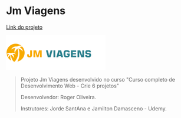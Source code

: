 # Jm Viagens
[Link do projeto](https://zlown3t.github.io/jmviagens/)

![jmviagens](imagens/logo.png)

>Projeto Jm Viagens desenvolvido no curso "Curso completo de Desenvolvimento Web - Crie 6 projetos"
>
>Desenvolvedor: Roger Oliveira.
>
>Instrutores: Jorde SantAna e Jamilton Damasceno - Udemy.
